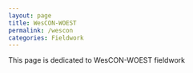 ```yaml
---
layout: page
title: WesCON-WOEST
permalink: /wescon
categories: Fieldwork
---
```


This page is dedicated to WesCON-WOEST fieldwork
